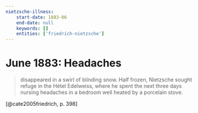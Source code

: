```yaml
---
nietzsche-illness:
    start-date: 1883-06
    end-date: null
    keywords: []
    entities: ['friedrich-nietzsche']
---
```


# June 1883: Headaches

> disappeared in a swirl of blinding snow. Half frozen, Nietzsche sought refuge
> in the Hétel Edelweiss, where he spent the next three days nursing headaches
> in a bedroom well heated by a porcelain stove.

[@cate2005friedrich, p. 398]
